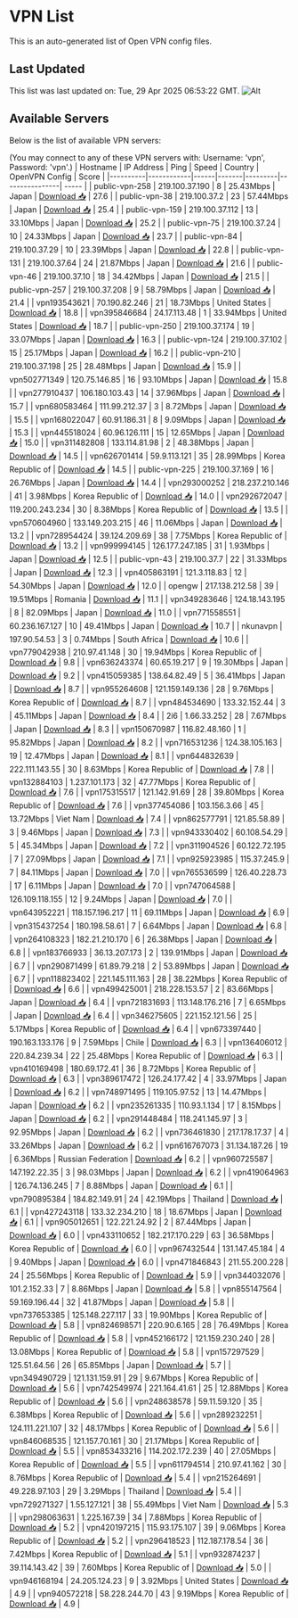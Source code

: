 # VPN List

This is an auto-generated list of Open VPN config files.

## Last Updated

This list was last updated on: Tue, 29 Apr 2025 06:53:22 GMT.
![Alt](https://repobeats.axiom.co/api/embed/186b98318ef1479477931607c1ad7d823f12451f.svg "Repobeats analytics image")

## Available Servers

Below is the list of available VPN servers:

(You may connect to any of these VPN servers with: Username: 'vpn', Password: 'vpn'.)
| Hostname | IP Address | Ping | Speed | Country | OpenVPN Config | Score |
|----------|------------|------|-------|---------|----------------| ----- |
| public-vpn-258 | 219.100.37.190 | 8 | 25.43Mbps | Japan | [Download 📥](./configs/server_0_JP.ovpn) | 27.6 |
| public-vpn-38 | 219.100.37.2 | 23 | 57.44Mbps | Japan | [Download 📥](./configs/server_1_JP.ovpn) | 25.4 |
| public-vpn-159 | 219.100.37.112 | 13 | 33.10Mbps | Japan | [Download 📥](./configs/server_2_JP.ovpn) | 25.2 |
| public-vpn-75 | 219.100.37.24 | 10 | 24.33Mbps | Japan | [Download 📥](./configs/server_3_JP.ovpn) | 23.7 |
| public-vpn-84 | 219.100.37.29 | 10 | 23.39Mbps | Japan | [Download 📥](./configs/server_4_JP.ovpn) | 22.8 |
| public-vpn-131 | 219.100.37.64 | 24 | 21.87Mbps | Japan | [Download 📥](./configs/server_5_JP.ovpn) | 21.6 |
| public-vpn-46 | 219.100.37.10 | 18 | 34.42Mbps | Japan | [Download 📥](./configs/server_6_JP.ovpn) | 21.5 |
| public-vpn-257 | 219.100.37.208 | 9 | 58.79Mbps | Japan | [Download 📥](./configs/server_7_JP.ovpn) | 21.4 |
| vpn193543621 | 70.190.82.246 | 21 | 18.73Mbps | United States | [Download 📥](./configs/server_8_US.ovpn) | 18.8 |
| vpn395846684 | 24.17.113.48 | 1 | 33.94Mbps | United States | [Download 📥](./configs/server_9_US.ovpn) | 18.7 |
| public-vpn-250 | 219.100.37.174 | 19 | 33.07Mbps | Japan | [Download 📥](./configs/server_10_JP.ovpn) | 16.3 |
| public-vpn-124 | 219.100.37.102 | 15 | 25.17Mbps | Japan | [Download 📥](./configs/server_11_JP.ovpn) | 16.2 |
| public-vpn-210 | 219.100.37.198 | 25 | 28.48Mbps | Japan | [Download 📥](./configs/server_12_JP.ovpn) | 15.9 |
| vpn502771349 | 120.75.146.85 | 16 | 93.10Mbps | Japan | [Download 📥](./configs/server_13_JP.ovpn) | 15.8 |
| vpn277910437 | 106.180.103.43 | 14 | 37.96Mbps | Japan | [Download 📥](./configs/server_14_JP.ovpn) | 15.7 |
| vpn680583464 | 111.99.212.37 | 3 | 8.72Mbps | Japan | [Download 📥](./configs/server_15_JP.ovpn) | 15.5 |
| vpn168022047 | 60.91.186.31 | 8 | 9.09Mbps | Japan | [Download 📥](./configs/server_16_JP.ovpn) | 15.3 |
| vpn445518024 | 60.96.126.111 | 15 | 12.65Mbps | Japan | [Download 📥](./configs/server_17_JP.ovpn) | 15.0 |
| vpn311482808 | 133.114.81.98 | 2 | 48.38Mbps | Japan | [Download 📥](./configs/server_18_JP.ovpn) | 14.5 |
| vpn626701414 | 59.9.113.121 | 35 | 28.99Mbps | Korea Republic of | [Download 📥](./configs/server_19_KR.ovpn) | 14.5 |
| public-vpn-225 | 219.100.37.169 | 16 | 26.76Mbps | Japan | [Download 📥](./configs/server_20_JP.ovpn) | 14.4 |
| vpn293000252 | 218.237.210.146 | 41 | 3.98Mbps | Korea Republic of | [Download 📥](./configs/server_21_KR.ovpn) | 14.0 |
| vpn292672047 | 119.200.243.234 | 30 | 8.38Mbps | Korea Republic of | [Download 📥](./configs/server_22_KR.ovpn) | 13.5 |
| vpn570604960 | 133.149.203.215 | 46 | 11.06Mbps | Japan | [Download 📥](./configs/server_23_JP.ovpn) | 13.2 |
| vpn728954424 | 39.124.209.69 | 38 | 7.75Mbps | Korea Republic of | [Download 📥](./configs/server_24_KR.ovpn) | 13.2 |
| vpn999994145 | 126.177.247.185 | 31 | 1.93Mbps | Japan | [Download 📥](./configs/server_25_JP.ovpn) | 12.5 |
| public-vpn-43 | 219.100.37.7 | 22 | 31.33Mbps | Japan | [Download 📥](./configs/server_26_JP.ovpn) | 12.3 |
| vpn405863191 | 121.3.118.83 | 12 | 54.30Mbps | Japan | [Download 📥](./configs/server_27_JP.ovpn) | 12.0 |
| opengw | 217.138.212.58 | 39 | 19.51Mbps | Romania | [Download 📥](./configs/server_28_RO.ovpn) | 11.1 |
| vpn349283646 | 124.18.143.195 | 8 | 82.09Mbps | Japan | [Download 📥](./configs/server_29_JP.ovpn) | 11.0 |
| vpn771558551 | 60.236.167.127 | 10 | 49.41Mbps | Japan | [Download 📥](./configs/server_30_JP.ovpn) | 10.7 |
| nkunavpn | 197.90.54.53 | 3 | 0.74Mbps | South Africa | [Download 📥](./configs/server_31_ZA.ovpn) | 10.6 |
| vpn779042938 | 210.97.41.148 | 30 | 19.94Mbps | Korea Republic of | [Download 📥](./configs/server_32_KR.ovpn) | 9.8 |
| vpn636243374 | 60.65.19.217 | 9 | 19.30Mbps | Japan | [Download 📥](./configs/server_33_JP.ovpn) | 9.2 |
| vpn415059385 | 138.64.82.49 | 5 | 36.41Mbps | Japan | [Download 📥](./configs/server_34_JP.ovpn) | 8.7 |
| vpn955264608 | 121.159.149.136 | 28 | 9.76Mbps | Korea Republic of | [Download 📥](./configs/server_35_KR.ovpn) | 8.7 |
| vpn484534690 | 133.32.152.44 | 3 | 45.11Mbps | Japan | [Download 📥](./configs/server_36_JP.ovpn) | 8.4 |
| 2i6 | 1.66.33.252 | 28 | 7.67Mbps | Japan | [Download 📥](./configs/server_37_JP.ovpn) | 8.3 |
| vpn150670987 | 116.82.48.160 | 1 | 95.82Mbps | Japan | [Download 📥](./configs/server_38_JP.ovpn) | 8.2 |
| vpn716531236 | 124.38.105.163 | 19 | 12.47Mbps | Japan | [Download 📥](./configs/server_39_JP.ovpn) | 8.1 |
| vpn644832639 | 222.111.143.55 | 30 | 8.63Mbps | Korea Republic of | [Download 📥](./configs/server_40_KR.ovpn) | 7.8 |
| vpn132884103 | 1.237.101.173 | 32 | 47.77Mbps | Korea Republic of | [Download 📥](./configs/server_41_KR.ovpn) | 7.6 |
| vpn175315517 | 121.142.91.69 | 28 | 39.80Mbps | Korea Republic of | [Download 📥](./configs/server_42_KR.ovpn) | 7.6 |
| vpn377454086 | 103.156.3.66 | 45 | 13.72Mbps | Viet Nam | [Download 📥](./configs/server_43_VN.ovpn) | 7.4 |
| vpn862577791 | 121.85.58.89 | 3 | 9.46Mbps | Japan | [Download 📥](./configs/server_44_JP.ovpn) | 7.3 |
| vpn943330402 | 60.108.54.29 | 5 | 45.34Mbps | Japan | [Download 📥](./configs/server_45_JP.ovpn) | 7.2 |
| vpn311904526 | 60.122.72.195 | 7 | 27.09Mbps | Japan | [Download 📥](./configs/server_46_JP.ovpn) | 7.1 |
| vpn925923985 | 115.37.245.9 | 7 | 84.11Mbps | Japan | [Download 📥](./configs/server_47_JP.ovpn) | 7.0 |
| vpn765536599 | 126.40.228.73 | 17 | 6.11Mbps | Japan | [Download 📥](./configs/server_48_JP.ovpn) | 7.0 |
| vpn747064588 | 126.109.118.155 | 12 | 9.24Mbps | Japan | [Download 📥](./configs/server_49_JP.ovpn) | 7.0 |
| vpn643952221 | 118.157.196.217 | 11 | 69.11Mbps | Japan | [Download 📥](./configs/server_50_JP.ovpn) | 6.9 |
| vpn315437254 | 180.198.58.61 | 7 | 6.64Mbps | Japan | [Download 📥](./configs/server_51_JP.ovpn) | 6.8 |
| vpn264108323 | 182.21.210.170 | 6 | 26.38Mbps | Japan | [Download 📥](./configs/server_52_JP.ovpn) | 6.8 |
| vpn183766933 | 36.13.207.173 | 2 | 139.91Mbps | Japan | [Download 📥](./configs/server_53_JP.ovpn) | 6.7 |
| vpn290871499 | 61.89.79.218 | 2 | 53.89Mbps | Japan | [Download 📥](./configs/server_54_JP.ovpn) | 6.7 |
| vpn118823402 | 221.145.111.163 | 28 | 38.22Mbps | Korea Republic of | [Download 📥](./configs/server_55_KR.ovpn) | 6.6 |
| vpn499425001 | 218.228.153.57 | 2 | 83.66Mbps | Japan | [Download 📥](./configs/server_56_JP.ovpn) | 6.4 |
| vpn721831693 | 113.148.176.216 | 7 | 6.65Mbps | Japan | [Download 📥](./configs/server_57_JP.ovpn) | 6.4 |
| vpn346275605 | 221.152.121.56 | 25 | 5.17Mbps | Korea Republic of | [Download 📥](./configs/server_58_KR.ovpn) | 6.4 |
| vpn673397440 | 190.163.133.176 | 9 | 7.59Mbps | Chile | [Download 📥](./configs/server_59_CL.ovpn) | 6.3 |
| vpn136406012 | 220.84.239.34 | 22 | 25.48Mbps | Korea Republic of | [Download 📥](./configs/server_60_KR.ovpn) | 6.3 |
| vpn410169498 | 180.69.172.41 | 36 | 8.72Mbps | Korea Republic of | [Download 📥](./configs/server_61_KR.ovpn) | 6.3 |
| vpn389617472 | 126.24.177.42 | 4 | 33.97Mbps | Japan | [Download 📥](./configs/server_62_JP.ovpn) | 6.2 |
| vpn748971495 | 119.105.97.52 | 13 | 14.47Mbps | Japan | [Download 📥](./configs/server_63_JP.ovpn) | 6.2 |
| vpn235261335 | 110.93.1.134 | 17 | 8.15Mbps | Japan | [Download 📥](./configs/server_64_JP.ovpn) | 6.2 |
| vpn291448484 | 118.241.145.97 | 3 | 92.95Mbps | Japan | [Download 📥](./configs/server_65_JP.ovpn) | 6.2 |
| vpn736461830 | 217.178.17.37 | 4 | 33.26Mbps | Japan | [Download 📥](./configs/server_66_JP.ovpn) | 6.2 |
| vpn616767073 | 31.134.187.26 | 19 | 6.36Mbps | Russian Federation | [Download 📥](./configs/server_67_RU.ovpn) | 6.2 |
| vpn960725587 | 147.192.22.35 | 3 | 98.03Mbps | Japan | [Download 📥](./configs/server_68_JP.ovpn) | 6.2 |
| vpn419064963 | 126.74.136.245 | 7 | 8.88Mbps | Japan | [Download 📥](./configs/server_69_JP.ovpn) | 6.1 |
| vpn790895384 | 184.82.149.91 | 24 | 42.19Mbps | Thailand | [Download 📥](./configs/server_70_TH.ovpn) | 6.1 |
| vpn427243118 | 133.32.234.210 | 18 | 18.67Mbps | Japan | [Download 📥](./configs/server_71_JP.ovpn) | 6.1 |
| vpn905012651 | 122.221.24.92 | 2 | 87.44Mbps | Japan | [Download 📥](./configs/server_72_JP.ovpn) | 6.0 |
| vpn433110652 | 182.217.170.229 | 63 | 36.58Mbps | Korea Republic of | [Download 📥](./configs/server_73_KR.ovpn) | 6.0 |
| vpn967432544 | 131.147.45.184 | 4 | 9.40Mbps | Japan | [Download 📥](./configs/server_74_JP.ovpn) | 6.0 |
| vpn471846843 | 211.55.200.228 | 24 | 25.56Mbps | Korea Republic of | [Download 📥](./configs/server_75_KR.ovpn) | 5.9 |
| vpn344032076 | 101.2.152.33 | 7 | 8.86Mbps | Japan | [Download 📥](./configs/server_76_JP.ovpn) | 5.8 |
| vpn855147564 | 59.169.196.44 | 32 | 41.87Mbps | Japan | [Download 📥](./configs/server_77_JP.ovpn) | 5.8 |
| vpn737653385 | 125.148.227.117 | 33 | 19.90Mbps | Korea Republic of | [Download 📥](./configs/server_78_KR.ovpn) | 5.8 |
| vpn824698571 | 220.90.6.165 | 28 | 76.49Mbps | Korea Republic of | [Download 📥](./configs/server_79_KR.ovpn) | 5.8 |
| vpn452166172 | 121.159.230.240 | 28 | 13.08Mbps | Korea Republic of | [Download 📥](./configs/server_80_KR.ovpn) | 5.8 |
| vpn157297529 | 125.51.64.56 | 26 | 65.85Mbps | Japan | [Download 📥](./configs/server_81_JP.ovpn) | 5.7 |
| vpn349490729 | 121.131.159.91 | 29 | 9.67Mbps | Korea Republic of | [Download 📥](./configs/server_82_KR.ovpn) | 5.6 |
| vpn742549974 | 221.164.41.61 | 25 | 12.88Mbps | Korea Republic of | [Download 📥](./configs/server_83_KR.ovpn) | 5.6 |
| vpn248638578 | 59.11.59.120 | 35 | 6.38Mbps | Korea Republic of | [Download 📥](./configs/server_84_KR.ovpn) | 5.6 |
| vpn289232251 | 124.111.221.107 | 32 | 48.17Mbps | Korea Republic of | [Download 📥](./configs/server_85_KR.ovpn) | 5.6 |
| vpn846068535 | 121.157.70.161 | 30 | 21.17Mbps | Korea Republic of | [Download 📥](./configs/server_86_KR.ovpn) | 5.5 |
| vpn853433216 | 114.202.172.239 | 40 | 27.05Mbps | Korea Republic of | [Download 📥](./configs/server_87_KR.ovpn) | 5.5 |
| vpn611794514 | 210.97.41.162 | 30 | 8.76Mbps | Korea Republic of | [Download 📥](./configs/server_88_KR.ovpn) | 5.4 |
| vpn215264691 | 49.228.97.103 | 29 | 3.29Mbps | Thailand | [Download 📥](./configs/server_89_TH.ovpn) | 5.4 |
| vpn729271327 | 1.55.127.121 | 38 | 55.49Mbps | Viet Nam | [Download 📥](./configs/server_90_VN.ovpn) | 5.3 |
| vpn298063631 | 1.225.167.39 | 34 | 7.88Mbps | Korea Republic of | [Download 📥](./configs/server_91_KR.ovpn) | 5.2 |
| vpn420197215 | 115.93.175.107 | 39 | 9.06Mbps | Korea Republic of | [Download 📥](./configs/server_92_KR.ovpn) | 5.2 |
| vpn296418523 | 112.187.178.54 | 36 | 7.42Mbps | Korea Republic of | [Download 📥](./configs/server_93_KR.ovpn) | 5.1 |
| vpn932874237 | 39.114.143.42 | 39 | 7.60Mbps | Korea Republic of | [Download 📥](./configs/server_94_KR.ovpn) | 5.0 |
| vpn946168194 | 24.205.124.23 | 9 | 3.92Mbps | United States | [Download 📥](./configs/server_95_US.ovpn) | 4.9 |
| vpn940572218 | 58.228.244.70 | 43 | 9.19Mbps | Korea Republic of | [Download 📥](./configs/server_96_KR.ovpn) | 4.9 |
